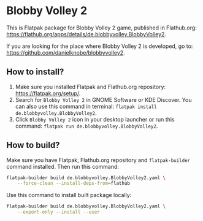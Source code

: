 Blobby Volley 2
===

This is Flatpak package for Blobby Volley 2 game, published in Flathub.org:
https://flathub.org/apps/details/de.blobbyvolley.BlobbyVolley2. 

If you are looking for the place where Blobby Volley 2 is developed, go to:
https://github.com/danielknobe/blobbyvolley2.

How to install?
---

1. Make sure you installed Flatpak and Flathub.org repository: 
   https://flatpak.org/setup/.
2. Search for `Blobby Volley 2` in GNOME Software or KDE Discover.
   You can also use this command in terminal:
   `flatpak install de.blobbyvolley.BlobbyVolley2`.
3. Click `Blobby Volley 2` icon in your desktop launcher or run this command:
   `flatpak run de.blobbyvolley.BlobbyVolley2`.

How to build?
---

Make sure you have Flatpak, Flathub.org repository and `flatpak-builder`
command installed. Then run this command:

```bash
flatpak-builder build de.blobbyvolley.BlobbyVolley2.yaml \
    --force-clean --install-deps-from=flathub
```

Use this command to install built package locally:

```bash
flatpak-builder build de.blobbyvolley.BlobbyVolley2.yaml \
    --export-only --install --user
```